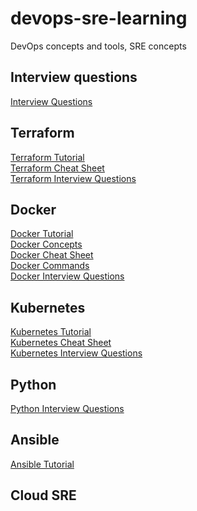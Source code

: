 # devops-sre-learning
DevOps concepts and tools, SRE concepts

## Interview questions

[Interview Questions](https://github.com/srirymec/devops-sre-learning/blob/main/interview-questions.md)

## Terraform

[Terraform Tutorial](https://github.com/srirymec/devops-sre-learning/blob/main/terraform/terraform-tutorial.md) <br/>
[Terraform Cheat Sheet](https://github.com/srirymec/devops-sre-learning/blob/main/terraform/terraform-cheat-sheet.md) <br/>
[Terraform Interview Questions](https://github.com/srirymec/devops-sre-learning/blob/main/terraform/terraform-interview-questsions.md)

## Docker

[Docker Tutorial](https://github.com/srirymec/devops-sre-learning/blob/main/docker) <br/>
[Docker Concepts](https://github.com/srirymec/devops-sre-learning/blob/main/docker/docker-tutorial.md) <br/>
[Docker Cheat Sheet](https://github.com/srirymec/devops-sre-learning/blob/main/docker/docker-cheat-sheet.md) <br/>
[Docker Commands](https://github.com/srirymec/devops-sre-learning/blob/main/docker/docker-commands.md) <br/>
[Docker Interview Questions](https://github.com/srirymec/devops-sre-learning/blob/main/docker/docker-interview-questions.md)

## Kubernetes

[Kubernetes Tutorial](https://github.com/srirymec/devops-sre-learning/blob/main/kubernetes/tutorial.md) <br/>
[Kubernetes Cheat Sheet](https://github.com/srirymec/devops-sre-learning/blob/main/kubernetes/cheat-sheet.md) <br/>
[Kubernetes Interview Questions](https://github.com/srirymec/devops-sre-learning/blob/main/kubernetes/interview-questions.md)

## Python

[Python Interview Questions](https://github.com/srirymec/devops-sre-learning/blob/main/python/interview-questions.md)

## Ansible

[Ansible Tutorial](https://github.com/srirymec/devops-sre-learning/blob/main/ansible/tutorial.md)

## Cloud SRE
